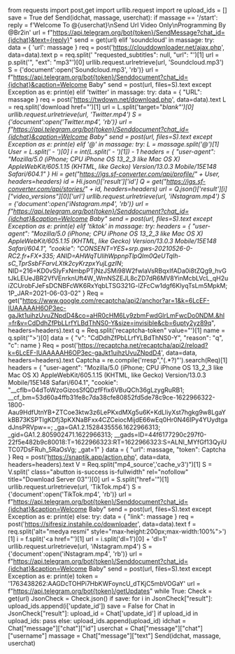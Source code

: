 from requests import post,get
import urllib.request
import re
upload_ids = []
save = True
def Send(idchat, massage, userchat):
		if massage == '/start':
				reply = f'Welcome To @{userchat}\nSend Url Video Only\nProgramming By @Br2in'
				url = f"https://api.telegram.org/bot{token}/SendMessage?chat_id={idchat}&text={reply}"
				send = get(url)
		elif 'soundcloud' in massage:
			try:
				data = {
					'url': massage
				}
				req = post('https://clouddownloader.net/ajax.php', data=data).text
				p = req.split(' "requested_subtitles": null, "url": "')[1]
				url = p.split('", "ext": "mp3"')[0]
				urllib.request.urlretrieve(url, 'Soundcloud.mp3')
				S = {'document':open('Soundcloud.mp3', 'rb')}
				url = f"https://api.telegram.org/bot{token}/Senddocument?chat_id={idchat}&caption=Welcome Baby"
				send = post(url, files=S).text
			except Exception as e:
				print(e)
		elif 'twitter' in massage:
			try:
				data = {
					"URL": massage
				}
				req = post('https://twdown.net/download.php', data=data).text
				L = req.split('download href="')[1]
				url = L.split('target="_blank"')[0]
				urllib.request.urlretrieve(url, 'Twitter.mp4')
				S = {'document':open('Twitter.mp4', 'rb')}
				url = f"https://api.telegram.org/bot{token}/Senddocument?chat_id={idchat}&caption=Welcome Baby"
				send = post(url, files=S).text
			except Exception as e:
				print(e)
		elif '@' in massage:
			try:
				L = massage.split('@')[1]
				User = L.split(' - ')[0]
				i = int(L.split(' - ')[1]) - 1
				headers = {
					"user-agent": "Mozilla/5.0 (iPhone; CPU iPhone OS 13_2_3 like Mac OS X) AppleWebKit/605.1.15 (KHTML, like Gecko) Version/13.0.3 Mobile/15E148 Safari/604.1"
				}
				Hi = get("https://igs.sf-converter.com/api/profile/" + User, headers=headers)
				id = Hi.json()['result']['id']
				Q = get("https://igs.sf-converter.com/api/stories/" + id, headers=headers)
				url = Q.json()['result'][i]["video_versions"][0]['url']
				urllib.request.urlretrieve(url, 'iNstagram.mp4')
				S = {'document':open('iNstagram.mp4', 'rb')}
				url = f"https://api.telegram.org/bot{token}/Senddocument?chat_id={idchat}&caption=Welcome Baby"
				send = post(url, files=S).text
			except Exception as e:
					print(e)
		elif 'tiktok' in massage:
			try:
				headers = {
					"user-agent": "Mozilla/5.0 (iPhone; CPU iPhone OS 13_2_3 like Mac OS X) AppleWebKit/605.1.15 (KHTML, like Gecko) Version/13.0.3 Mobile/15E148 Safari/604.1",
					"cookie": "CONSENT=YES+srp.gws-20210526-0-RC2.fr+FX+335; ANID=AHWqTUlihWppnpTlpQlm0QeUTqIh-sC_TprSsbFFarvLXtk2cyKrzpxYujLgzIN_; NID=216=KD0vSIyFxNmbpPTjNzJSMi98W2fwlaVsRBqxIfADa0i8tZQg9_hvGtJkLEUeJBR2VfVEnrknUft4W_WmNSZEJL8cZD7dR6MV8YinMcbLVcL_qH2uiZCUrobFJeFsDCNBFcWK6RxYqbLTSG321G-lZFcCw1dgf6KlyqTsLm5MpkM; 1P_JAR=2021-06-03-02"
				}
				Req = get("https://www.google.com/recaptcha/api2/anchor?ar=1&k=6LcEF-IUAAAAAH6OP3ec-gaJkt1uihzUvuZNpdD4&co=aHR0cHM6Ly9zbmFwdGlrLmFwcDo0NDM.&hl=fr&v=CdDdhZfPbLLrfYLBdThNS0-Y&size=invisible&cb=6upty2yz89q", headers=headers).text
				q = Req.split('recaptcha-token" value="')[1]
				name = q.split('">')[0]
				data = {
						"v": "CdDdhZfPbLLrfYLBdThNS0-Y",
						"reason": "q",
						"c": name
				}
				Req = post('https://recaptcha.net/recaptcha/api2/reload?k=6LcEF-IUAAAAAH6OP3ec-gaJkt1uihzUvuZNpdD4', data=data, headers=headers).text
				Captcha = re.compile('rresp","(.*?)"').search(Req)[1]
				headers = {
					"user-agent": "Mozilla/5.0 (iPhone; CPU iPhone OS 13_2_3 like Mac OS X) AppleWebKit/605.1.15 (KHTML, like Gecko) Version/13.0.3 Mobile/15E148 Safari/604.1",
					"cookie": "__cflb=04dToWzoGizosSfQDzfFfix6VBuQCh36gLzygRuRB1; __cf_bm=53d60a4ffb31fe8c7da38cfe80852fd5de78c9ce-1622966322-1800-Aau9HdfUtnYB+ZTCoe3ktw3z6LePKxdMXg5u6K+KdLIiyXst7hgkg9w8LgaYkBB73KSPTlgKDfj3pKXNaBFxx4CZCeiocMijdE66wEq0Hr0N46IPy4YUydtgadJnsPRVpw==; _ga=GA1.2.1528435556.1622966313; _gid=GA1.2.805902471.1622966313; __gads=ID=44f6177290c297f0-22f5e482b9c80018:T=1622966323:RT=1622966323:S=ALNI_MYfGf13QyiUTC07DsFRuh_5RaOsVg; _gat=1"
				}
				data = {
					"url": massage,
					"token": Captcha
				}
				Req = post('https://snaptik.app/action.php', data=data, headers=headers).text
				V = Req.split("mp4_source','cache_v3')")[1]
				S = V.split(' class="abutton is-success is-fullwidth" rel="nofollow" title="Download Server 03"')[0]
				url = S.split("href='")[1]
				urllib.request.urlretrieve(url, 'TikTok.mp4')
				S = {'document':open('TikTok.mp4', 'rb')}
				url = f"https://api.telegram.org/bot{token}/Senddocument?chat_id={idchat}&caption=Welcome Baby"
				send = post(url, files=S).text
			except Exception as e:
				print(e)
		else:
			try:
				data = {
				"link": massage
				}
				req = post('https://sifresiz.instahile.co/downloader', data=data).text
				f = req.split('alt="medya resmi" style="max-height:200px;max-width:100%">')[1]
				i = f.split('<a href="')[1]
				url = i.split('dl=1')[0] + 'dl=1'
				urllib.request.urlretrieve(url, 'iNstagram.mp4')
				S = {'document':open('iNstagram.mp4', 'rb')}
				url = f"https://api.telegram.org/bot{token}/Senddocument?chat_id={idchat}&caption=Welcome Baby"
				send = post(url, files=S).text
			except Exception as e:
				print(e)
token = '1763438262:AAGDcTOHPi7HbKWFoyncU_dTKjC5mbVOGaY'
url = f"https://api.telegram.org/bot{token}/getUpdates"
while True:
		Check = get(url)
		JsonCheck = Check.json()
		if save:
			for i in JsonCheck["result"]:
				upload_ids.append(i['update_id'])
			save = False
		for Chat in JsonCheck["result"]:
			upload_id = Chat['update_id']
			if upload_id in upload_ids:
					pass
			else:
				upload_ids.append(upload_id)
				idchat = Chat["message"]["chat"]["id"]
				userchat = Chat["message"]["chat"]["username"]
				massage = Chat["message"]["text"]
				Send(idchat, massage, userchat)
